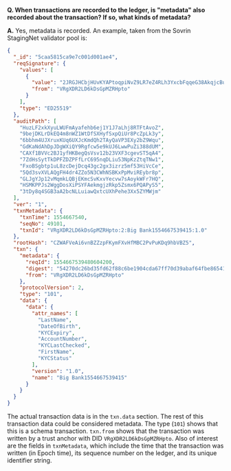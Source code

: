 **Q. When transactions are recorded to the ledger, is "metadata" also recorded about the transaction? If so, what kinds of metadata?**

**A.** Yes, metadata is recorded. An example, taken from the Sovrin StagingNet validator pool is:

```json
{
  "_id": "5caa5815ca9e7c001d001ae4",
  "reqSignature": {
    "values": [
      {
        "value": "2JRGJHCbjHUvKYAPtoqpiNvZ9LR7eZ4RLh3YxcbFqqeG38AkqjcBuJS4tvtdH9gCYFq4RBGpBT9S25N8Qz7otkjR",
        "from": "VRgXDR2LD6kDsGpMZRHpto"
      }
    ],
    "type": "ED25519"
  },
  "auditPath": [
    "HuzLF2xkXyuLWUFmAyafehb6ej1Y1J7aLhj8RTFtAvoZ",
    "9bejDKLrDkEQ4m8nWZ1WtDfSXHyfSxpQiUr8PcZpLk3y",
    "6bbhm4UJXruxKUq6UXJcKmdQh2TAyQaVP3EXy2bZ9Wqu",
    "GdKaNdAhDpJDgWXiQY9Rgfcw5e9kUJ6LwwPuZi388dUM",
    "CAXf1BVVc2BJ1yfHKBegQsVsv12b23VXF3cgevST5qA4",
    "7ZdHsSytTkDPFZDZPFfLrC695nqDLiu53NpKzZtqTNw1",
    "FxoBSgbtp1uL8zcDejDcq43gc2gx3izrz5mf53HiVcCe",
    "5Qd3svXVLAQgFH4dr4ZZo5N3CWhNSBKxPpMviREybr8p",
    "GLJgYJp12vMqmkLQBjEKmcSvKxvYecvw7sAoykWFr7HQ",
    "HSMKPPJs2WggDosXiPSYFAekmgjzRkp5Zsmx6PQAPyS5",
    "3tDy8q4SGB3aA2bcNLLuiawQxtcUXhPehe3Xx5ZYMWjm"
  ],
  "ver": "1",
  "txnMetadata": {
    "txnTime": 1554667540,
    "seqNo": 49101,
    "txnId": "VRgXDR2LD6kDsGpMZRHpto:2:Big Bank1554667539415:1.0"
  },
  "rootHash": "CZWAFVeAi6vnBZZzpFKymFXvHfMBC2PvPuKDq9hbVBZ5",
  "txn": {
    "metadata": {
      "reqId": 1554667539480604200,
      "digest": "54270dc26bd35fd62f88c6be1904cda67ff70d39abaf64fbe865418a41ca57fe",
      "from": "VRgXDR2LD6kDsGpMZRHpto"
    },
    "protocolVersion": 2,
    "type": "101",
    "data": {
      "data": {
        "attr_names": [
          "LastName",
          "DateOfBirth",
          "KYCExpiry",
          "AccountNumber",
          "KYCLastChecked",
          "FirstName",
          "KYCStatus"
        ],
        "version": "1.0",
        "name": "Big Bank1554667539415"
      }
    }
  }
}
```

The actual transaction data is in the `txn.data` section. The rest of this transaction data could be considered metadata. The type (`101`) shows that this is a schema transaction. `txn.from` shows that the transaction was written by a trust anchor with DID `VRgXDR2LD6kDsGpMZRHpto`. Also of interest are the fields in `txnMetadata`, which include the time that the transaction was written (in Epoch time), its sequence number on the ledger, and its unique identifier string.
